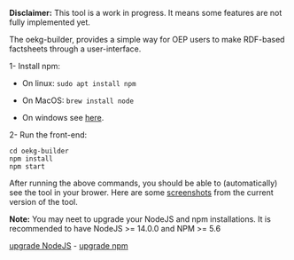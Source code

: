 **Disclaimer:** This tool is a work in progress. It means some features are not fully implemented yet.

The oekg-builder, provides a simple way for OEP users to make RDF-based factsheets through a user-interface.

1- Install npm:

- On linux: `sudo apt install npm`

- On MacOS: `brew install node`

- On windows see [here](https://docs.npmjs.com/downloading-and-installing-node-js-and-npm).

2-  Run the front-end:

    cd oekg-builder
    npm install
    npm start

After running the above commands, you should be able to (automatically) see the tool in your brower. Here are some [screenshots](https://github.com/OpenEnergyPlatform/oekg-builder/issues/4)  from the current version of the tool.

**Note:** You may neet to upgrade your NodeJS and npm installations.
It is recommended to have NodeJS >= 14.0.0 and NPM >= 5.6

[upgrade NodeJS](https://phoenixnap.com/kb/update-node-js-version) - [upgrade npm](https://docs.npmjs.com/try-the-latest-stable-version-of-npm)
